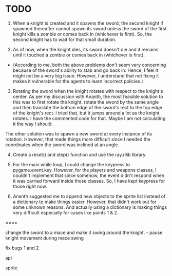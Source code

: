 # TODO

1. When a knight is created and it spawns the sword, the second knight if spawned thereafter cannot spawn its sword unless
the sword of the first knight kills a zombie or comes back in (whichever is first). So, the second knight has to wait for
that small duration.

2. As of now, when the knight dies, its sword doesn't die and it remains until it touched a zombie or comes back in (whichever
is first). 

- (According to me, both the above problems don't seem very concerning because of the sword's ability to stab and go back in.
Hence, I feel it might not be a very big issue. However, I understand that not fixing it makes it vulnerable for the agents
to learn incorrect policies.)

3. Rotating the sword when the knight rotates with respect to the knight's center. As per my discussion with Ananth, the most feasible solution to this was to first rotate the knight, rotate the sword by the same angle and then translate the bottom edge of the sword's rect to the top edge of the knight's rect. I tried that, but it jumps around a lot as the knight rotates. 
I have the commented code for that. Maybe I am not calculating it the way I should.

The other solution was to spawn a new sword at every instance of its rotation. However, that made things more difficult since I needed the coordinates when the sword was inclined at an angle.

4. Create a reset() and step() function and use the ray.rllib library.

5. For the main while loop, I could change the keypress to pygame.event.key. However, for the players and weapons classes, 
I couldn't implement that since somehow, the event didn't respond when it was carried forward inside those classes. So, I have
kept keypress for those right now.

6. Ananth suggested me to append new objects to the sprite list instead of a dictionary to make things easier. However, that 
didn't work out for some unknown reasons. And actually using a dictionary is making things very difficult especially for cases
like points 1 & 2.

====

change the sword to a mace and make it swing around the knight.
    - pause knight movement during mace swing

fix bugs 1 and 2

api

sprite